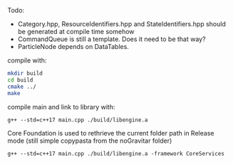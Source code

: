 Todo:

- Category.hpp, ResourceIdentifiers.hpp and StateIdentifiers.hpp should be generated at compile time somehow
- CommandQueue is still a template. Does it need to be that way?
- ParticleNode depends on DataTables.

compile with:
```bash
mkdir build
cd build
cmake ../
make
```

compile main and link to library with:
```
g++ --std=c++17 main.cpp ./build/libengine.a
```

Core Foundation is used to rethrieve the current folder path in Release mode (still simple copypasta from the noGravitar folder)
```
g++ --std=c++17 main.cpp ./build/libengine.a -framework CoreServices
```
